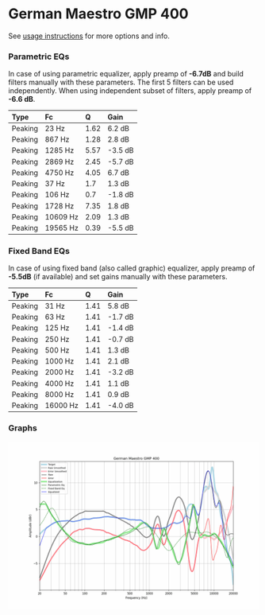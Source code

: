 # German Maestro GMP 400
See [usage instructions](https://github.com/jaakkopasanen/AutoEq#usage) for more options and info.

### Parametric EQs
In case of using parametric equalizer, apply preamp of **-6.7dB** and build filters manually
with these parameters. The first 5 filters can be used independently.
When using independent subset of filters, apply preamp of **-6.6 dB**.

| Type    | Fc       |    Q | Gain    |
|:--------|:---------|:-----|:--------|
| Peaking | 23 Hz    | 1.62 | 6.2 dB  |
| Peaking | 867 Hz   | 1.28 | 2.8 dB  |
| Peaking | 1285 Hz  | 5.57 | -3.5 dB |
| Peaking | 2869 Hz  | 2.45 | -5.7 dB |
| Peaking | 4750 Hz  | 4.05 | 6.7 dB  |
| Peaking | 37 Hz    | 1.7  | 1.3 dB  |
| Peaking | 106 Hz   | 0.7  | -1.8 dB |
| Peaking | 1728 Hz  | 7.35 | 1.8 dB  |
| Peaking | 10609 Hz | 2.09 | 1.3 dB  |
| Peaking | 19565 Hz | 0.39 | -5.5 dB |

### Fixed Band EQs
In case of using fixed band (also called graphic) equalizer, apply preamp of **-5.5dB**
(if available) and set gains manually with these parameters.

| Type    | Fc       |    Q | Gain    |
|:--------|:---------|:-----|:--------|
| Peaking | 31 Hz    | 1.41 | 5.8 dB  |
| Peaking | 63 Hz    | 1.41 | -1.7 dB |
| Peaking | 125 Hz   | 1.41 | -1.4 dB |
| Peaking | 250 Hz   | 1.41 | -0.7 dB |
| Peaking | 500 Hz   | 1.41 | 1.3 dB  |
| Peaking | 1000 Hz  | 1.41 | 2.1 dB  |
| Peaking | 2000 Hz  | 1.41 | -3.2 dB |
| Peaking | 4000 Hz  | 1.41 | 1.1 dB  |
| Peaking | 8000 Hz  | 1.41 | 0.9 dB  |
| Peaking | 16000 Hz | 1.41 | -4.0 dB |

### Graphs
![](./German%20Maestro%20GMP%20400.png)